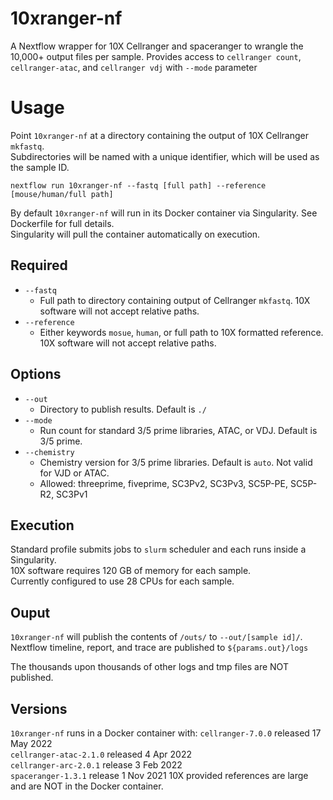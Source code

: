 # 10xranger-nf
A Nextflow wrapper for 10X Cellranger  and spaceranger to wrangle the 10,000+ output files per sample. 
Provides access to `cellranger count`, `cellranger-atac`, and `cellranger vdj` with `--mode` parameter

# Usage
Point `10xranger-nf` at a directory containing the output of 10X Cellranger `mkfastq`.  
Subdirectories will be named with a unique identifier, which will be used as the sample ID.  

```
nextflow run 10xranger-nf --fastq [full path] --reference [mouse/human/full path]
```

By default `10xranger-nf` will run in its Docker container via Singularity. See Dockerfile for full details.  
Singularity will pull the container automatically on execution.  

## Required
+ `--fastq`
    + Full path to directory containing output of Cellranger `mkfastq`. 10X software will not accept relative paths.
+ `--reference`
    + Either keywords `mosue`, `human`, or full path to 10X formatted reference. 10X software will not accept relative paths.

## Options
+ `--out`
    + Directory to publish results. Default is `./`
+ `--mode`
    + Run count for standard 3/5 prime libraries, ATAC, or VDJ. Default is 3/5 prime.
+ `--chemistry`
    + Chemistry version for 3/5 prime libraries. Default is `auto`. Not valid for VJD or ATAC.
    + Allowed: threeprime, fiveprime, SC3Pv2, SC3Pv3, SC5P-PE, SC5P-R2, SC3Pv1

## Execution
Standard profile submits jobs to `slurm` scheduler and each runs inside a Singularity.   
10X software requires 120 GB of memory for each sample.  
Currently configured to use 28 CPUs for each sample.  

## Ouput
`10xranger-nf` will publish the contents of `/outs/` to `--out/[sample id]/`. 
Nextflow timeline, report, and trace are published to `${params.out}/logs`

The thousands upon thousands of other logs and tmp files are NOT published.
## Versions
`10xranger-nf` runs in a Docker container with:
`cellranger-7.0.0` released 17 May 2022  
`cellranger-atac-2.1.0` released 4 Apr 2022  
`cellranger-arc-2.0.1` release 3 Feb 2022  
`spaceranger-1.3.1` release 1 Nov 2021
10X provided references are large and are NOT in the Docker container.
